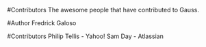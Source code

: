 #Contributors
The awesome people that have contributed to Gauss.

#Author
Fredrick Galoso

#Contributors
Philip Tellis - Yahoo!
Sam Day - Atlassian
